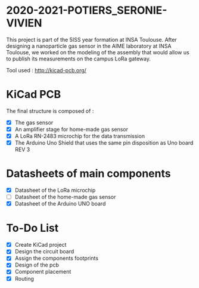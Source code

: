 # 2020-2021-POTIERS_SERONIE-VIVIEN

This project is part of the 5ISS year formation at INSA Toulouse.
After designing a nanoparticle gas sensor in the AIME laboratory at INSA Toulouse, we worked on the modeling of the assembly that would allow us to publish its measurements on the campus LoRa gateway.

Tool used : http://kicad-pcb.org/

# KiCad PCB 

The final structure is composed of :

- [x] The gas sensor
- [x] An amplifier stage for home-made gas sensor
- [x] A LoRa RN-2483 microchip for the data transmission
- [x] The Arduino Uno Shield that uses the same pin disposition as Uno board REV 3

# Datasheets of main components

- [x] Datasheet of the LoRa microchip
- [ ] Datasheet of the home-made gas sensor
- [x] Datasheet of the Arduino UNO board

# To-Do List 

 - [x] Create KiCad project
 - [x] Design the circuit board
 - [x] Assign the components footprints
 - [x] Design of the pcb
 - [x] Component placement
 - [x] Routing

